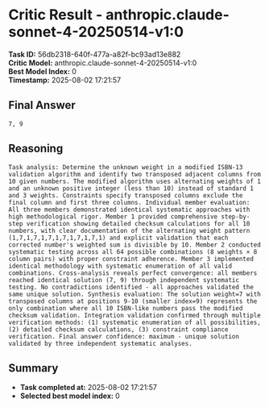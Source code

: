 # Critic Result - anthropic.claude-sonnet-4-20250514-v1:0

**Task ID:** 56db2318-640f-477a-a82f-bc93ad13e882  
**Critic Model:** anthropic.claude-sonnet-4-20250514-v1:0  
**Best Model Index:** 0  
**Timestamp:** 2025-08-02 17:21:57

## Final Answer
```
7, 9
```

## Reasoning
```
Task analysis: Determine the unknown weight in a modified ISBN-13 validation algorithm and identify two transposed adjacent columns from 10 given numbers. The modified algorithm uses alternating weights of 1 and an unknown positive integer (less than 10) instead of standard 1 and 3 weights. Constraints specify transposed columns exclude the final column and first three columns. Individual member evaluation: All three members demonstrated identical systematic approaches with high methodological rigor. Member 1 provided comprehensive step-by-step verification showing detailed checksum calculations for all 10 numbers, with clear documentation of the alternating weight pattern (1,7,1,7,1,7,1,7,1,7,1,7,1) and explicit validation that each corrected number's weighted sum is divisible by 10. Member 2 conducted systematic testing across all 64 possible combinations (8 weights × 8 column pairs) with proper constraint adherence. Member 3 implemented identical methodology with systematic enumeration of all valid combinations. Cross-analysis reveals perfect convergence: all members reached identical solution (7, 9) through independent systematic testing. No contradictions identified - all approaches validated the same unique solution. Synthesis evaluation: The solution weight=7 with transposed columns at positions 9-10 (smaller index=9) represents the only combination where all 10 ISBN-like numbers pass the modified checksum validation. Integration validation confirmed through multiple verification methods: (1) systematic enumeration of all possibilities, (2) detailed checksum calculations, (3) constraint compliance verification. Final answer confidence: maximum - unique solution validated by three independent systematic analyses.
```

## Summary
- **Task completed at:** 2025-08-02 17:21:57
- **Selected best model index:** 0
